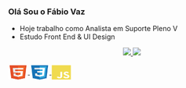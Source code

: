 ### Olá Sou o Fábio Vaz

- Hoje trabalho como Analista em Suporte Pleno V
- Estudo Front End & UI Design

<div align="center">
  <a href="https://github.com/flvaz">
  <img height="180em" src="https://github-readme-stats.vercel.app/api?username=flvaz&show_icons=true&theme=dracula&include_all_commits=true&count_private=true"/>
  <img height="180em" src="https://github-readme-stats.vercel.app/api/top-langs/?username=flvaz&layout=compact&langs_count=7&theme=dracula"/>
</div>
  
  <div style="display: inline_block"><br>
  <img align="center" alt="Fabio-HTML" height="30" width="40" src="https://raw.githubusercontent.com/devicons/devicon/master/icons/html5/html5-original.svg">
  <img align="center" alt="Fabio-CSS" height="30" width="40" src="https://raw.githubusercontent.com/devicons/devicon/master/icons/css3/css3-original.svg">
  <img align="center" alt="Fabio-Js" height="30" width="40" src="https://raw.githubusercontent.com/devicons/devicon/master/icons/javascript/javascript-plain.svg">  
</div>
